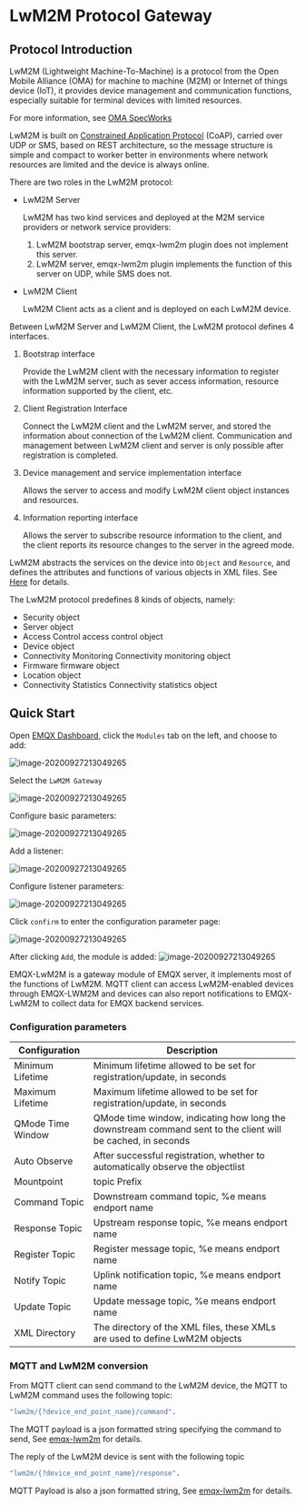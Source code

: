 # LwM2M Protocol Gateway

## Protocol Introduction

LwM2M (Lightweight Machine-To-Machine) is a protocol from the Open Mobile Alliance (OMA) for machine to machine (M2M) or Internet of things device (IoT), it provides device management and communication functions, especially suitable for terminal devices with limited resources.

For more information, see [OMA SpecWorks](http://openmobilealliance.org/iot/lightweight-m2m-lwm2m.)

LwM2M is built on [Constrained Application Protocol](https://www.rfc-editor.org/rfc/rfc7252) (CoAP), carried over UDP or SMS, based on REST architecture,
so the message structure is simple and compact to worker better in environments where network resources are limited and the device is always online.

There are two roles in the LwM2M protocol:

- LwM2M Server

  LwM2M has two kind services and deployed at the M2M service providers or network service providers:

  1. LwM2M bootstrap server, emqx-lwm2m plugin does not implement this server.
  2. LwM2M server, emqx-lwm2m plugin implements the function of this server on UDP, while SMS does not.

- LwM2M Client

    LwM2M Client acts as a client and is deployed on each LwM2M device.

Between LwM2M Server and LwM2M Client, the LwM2M protocol defines 4 interfaces.

1. Bootstrap interface

    Provide the LwM2M client with the necessary information to register with the LwM2M server, such as sever access information, resource information supported by the client, etc.

2. Client Registration Interface

    Connect the LwM2M client and the LwM2M server, and stored the information about connection of the LwM2M client. Communication and management between LwM2M client and server is only possible after registration is completed.

3. Device management and service implementation interface

    Allows the server to access and modify LwM2M client object instances and resources.

4. Information reporting interface

    Allows the server to subscribe resource information to the client, and the client reports its resource changes to the server in the agreed mode.

LwM2M abstracts the services on the device into `Object` and `Resource`, and defines the attributes and functions of various objects in XML files. See
[Here](http://www.openmobilealliance.org/wp/OMNA/LwM2M/LwM2MRegistry.html) for details.


The LwM2M protocol predefines 8 kinds of objects, namely:

  - Security object
  - Server object
  - Access Control access control object
  - Device object
  - Connectivity Monitoring Connectivity monitoring object
  - Firmware firmware object
  - Location object
  - Connectivity Statistics Connectivity statistics object

## Quick Start

Open [EMQX Dashboard](http://127.0.0.1:18083/#/modules), click the `Modules` tab on the left, and choose to add:

![image-20200927213049265](./assets/modules.png)

Select the `LwM2M Gateway`

![image-20200927213049265](./assets/proto_lwm2m1.png)

Configure basic parameters:

![image-20200927213049265](./assets/proto_lwm2m2.png)

Add a listener:

![image-20200927213049265](./assets/proto_lwm2m3.png)

Configure listener parameters:

![image-20200927213049265](./assets/proto_lwm2m4.png)

Click `confirm` to enter the configuration parameter page:

![image-20200927213049265](./assets/proto_lwm2m5.png)

After clicking `Add`, the module is added:
![image-20200927213049265](./assets/proto_lwm2m6.png)

EMQX-LwM2M is a gateway module of EMQX server, it implements most of the functions of LwM2M. MQTT client can access LwM2M-enabled devices through EMQX-LWM2M and devices can also report notifications to EMQX-LwM2M to collect data for EMQX backend services.

### Configuration parameters

| Configuration     | Description                                                  |
| ----------------- | ------------------------------------------------------------ |
| Minimum Lifetime  | Minimum lifetime allowed to be set for registration/update, in seconds |
| Maximum Lifetime  | Maximum lifetime allowed to be set for registration/update, in seconds |
| QMode Time Window | QMode time window, indicating how long the downstream command sent to the client will be cached, in seconds |
| Auto Observe      | After successful registration, whether to automatically observe the objectlist |
| Mountpoint        | topic Prefix                                                 |
| Command Topic     | Downstream command topic, %e means endport name              |
| Response Topic    | Upstream response topic, %e means endport name                |
| Register Topic    | Register message topic, %e means endport name                 |
| Notify Topic      | Uplink notification topic, %e means endport name              |
| Update Topic      | Update message topic, %e means endport name                   |
| XML Directory     | The directory of the XML files, these XMLs are used to define LwM2M objects |

### MQTT and LwM2M conversion

From MQTT client can send command to the LwM2M device, the MQTT to LwM2M command uses the following topic:

```bash
"lwm2m/{?device_end_point_name}/command".
```

The MQTT payload is a json formatted string specifying the command to send, See [emqx-lwm2m](https://github.com/emqx/emqx-lwm2m) for details.

The reply of the LwM2M device is sent with the following topic

```bash
"lwm2m/{?device_end_point_name}/response".
```

MQTT Payload is also a json formatted string, See [emqx-lwm2m](https://github.com/emqx/emqx-lwm2m) for details.
